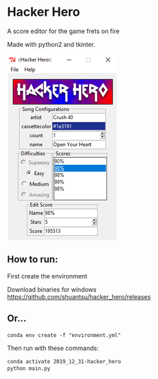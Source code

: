 # Hacker Hero
A score editor for the game frets on fire

Made with python2 and tkinter.

<kbd>![Main program](hackerhero.png)</kbd>

## How to run:

First create the environment

Download binaries for windows
https://github.com/shuantsu/hacker_hero/releases

## Or...

```
conda env create -f "environment.yml"
```

Then run with these commands:

```
conda activate 2019_12_31-hacker_hero
python main.py
```
